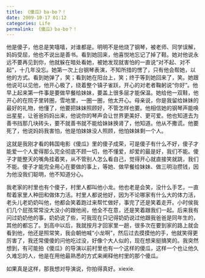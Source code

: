 ```yaml
---
title: 《傻瓜》ba-bo？！
date: 2009-10-17 01:12
categories: Life
permalink: 《傻瓜》ba-bo？！
---
```


他是傻子，他总是笑嘻嘻，对谁都是。明明不是他烧了钢琴，被老师、同学误解，妈妈受屈，他也不说出是善书。看到她回来，他喜悦地忘记了掉了鞋。她对他说永远不要再见到你，他就躲在暗处看她，被她发现就害怕的一直说“对不起、对不起”，十几年没忘。她第一次上台钢琴表演，不知所措的愣了，只有他会帮她，以他的方式。看到她弹了，笑；看到她在阳台上，笑；终于等到她回来了，笑。她跟他说可以见他，他开心极了，绕着整个镇子雀跃，开心的对老者鞠躬说“你好”。他早上起来第一件事是要做早餐给妹妹，要盖上很多层才能保温。她给他一双鞋，他开心的在院子里转圈，雪地里，一圈一圈，他太开心。母亲说，你是我留给妹妹的最好的礼物，他懂了，他要把妹妹照顾好，不管怎样也要。他相信她的钢琴声能唤出星星，让爸爸妈妈出来，他说你的琴声会让世界更美好、更可爱。他也知道去为善书挡那几块砖头，要不就善书就不能给妹妹换肾了，他知道。他从不撒谎。他要死了，他说妈妈我害怕，他是怕妹妹没人照顾，他怕妹妹剩一个人。

这就是我刚才看的韩国电影《傻瓜》里的傻子成荣，可是傻子有什么不好，傻子才能爱一个人爱得那么完全彻底不顾一切，他不懂爱，却爱的最是好，我们不能。傻子才能整天的嘴角挂着笑，从不管别人怎么看自己，觉得开心就直接笑就跳，我们不能。傻子才能完全用心在要做的事上，等她、做早餐给妹妹、做三明治攒钱，因为他没我们聪明，他不知道分心。

我老家的村里也有个傻子，村里人都叫他小龙。他也老是会笑，没什么手艺，一直帮着家里人种田和做体力活。村里人都说他好，因为不论哪家有什么大的体力活，老头儿老奶奶叫他，他都会笑着跑过来帮忙做好，事完了还是笑着走开。小时侯我们几个屁孩常常没大没小的跟他闹，他全不在意，还是笑着跟我们一起。后来我有问过奶奶他的事，奶奶说了些，可我现在只记得奶奶说过他跟我爸爸是同年生的，其他的都忘了。到高中以后，我就按月才回家里一趟，很多次在要到家的路上就会看到他，他还是照常笑，我会朝他喊“小龙啊”，然后过去摸摸他的手，他就笑得更厉害了，我还常傻傻的问他吃过没，好像个大人似的，现在想来挺搞笑的。我突然想到，有可能拍《傻瓜》的导演以前村里也有一个这样的傻瓜，这样一个也让他久久难忘的人，他是在用他最熟悉的方式来阐释他村里的那个傻瓜。

如果真是这样，那我想对导演说，你拍得真好。xiexie.